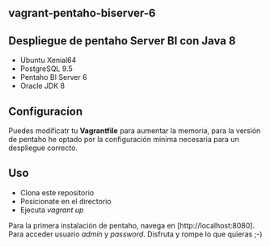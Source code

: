 ## vagrant-pentaho-biserver-6
## Despliegue de pentaho Server BI con Java 8

* Ubuntu Xenial64
* PostgreSQL 9.5
* Pentaho BI Server 6
* Oracle JDK 8

## Configuracíon

Puedes modificatr tu **Vagrantfile** para aumentar la memoria, para la versión de pentaho he optado por la configuración minima necesaria para un despliegue correcto.

## Uso

* Clona este repositorio
* Posicionate en el directorio 
* Ejecuta *vagrant up*

Para la primera instalación de pentaho, navega en [http://localhost:8080]. Para acceder usuario *admin* y *password*. 
Disfruta y rompe lo que quieras ;-)

